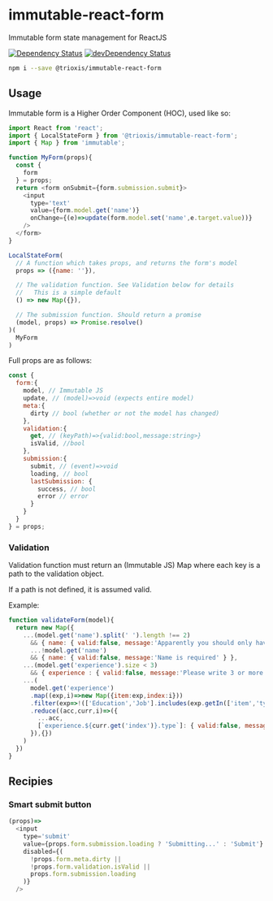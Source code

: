# immutable-react-form

Immutable form state management for ReactJS

[![Dependency Status](https://david-dm.org/trioxis/immutable-react-form.svg)](https://david-dm.org/trioxis/immutable-react-form)
[![devDependency Status](https://david-dm.org/trioxis/immutable-react-form/dev-status.svg)](https://david-dm.org/trioxis/immutable-react-form#info=devDependencies)

```bash
npm i --save @trioxis/immutable-react-form
```

## Usage

Immutable form is a Higher Order Component (HOC), used like so:

```js
import React from 'react';
import { LocalStateForm } from '@trioxis/immutable-react-form';
import { Map } from 'immutable';

function MyForm(props){
  const {
    form
  } = props;
  return <form onSubmit={form.submission.submit}>
    <input
      type='text'
      value={form.model.get('name')}
      onChange={(e)=>update(form.model.set('name',e.target.value))}
    />
  </form>
}

LocalStateForm(
  // A function which takes props, and returns the form's model
  props => ({name: ''}),

  // The validation function. See Validation below for details
  //   This is a simple default
  () => new Map({}),

  // The submission function. Should return a promise
  (model, props) => Promise.resolve()
)(
  MyForm
)
```

Full props are as follows:

```js
const {
  form:{
    model, // Immutable JS
    update, // (model)=>void (expects entire model)
    meta:{
      dirty // bool (whether or not the model has changed)
    },
    validation:{
      get, // (keyPath)=>{valid:bool,message:string>}
      isValid, //bool
    },
    submission:{
      submit, // (event)=>void
      loading, // bool
      lastSubmission: {
        success, // bool
        error // error
      }
    }
  }
} = props;
```

### Validation

Validation function must return an (Immutable JS) Map where each key is a path to the validation object.

If a path is not defined, it is assumed valid.

Example:

```js
function validateForm(model){
  return new Map({
    ...(model.get('name').split(' ').length !== 2)
      && { name: { valid:false, message:'Apparently you should only have 2 names' } },
      ...!model.get('name')
      && { name: { valid:false, message:'Name is required' } },
    ...(model.get('experience').size < 3)
      && { experience : { valid:false, message:'Please write 3 or more things' } },
    ...(
      model.get('experience')
      .map((exp,i)=>new Map({item:exp,index:i}))
      .filter(exp=>!(['Education','Job'].includes(exp.getIn(['item','type']))))
      .reduce((acc,curr,i)=>({
        ...acc,
        [`experience.${curr.get('index')}.type`]: { valid:false, message:'Can be "Education" or "Job"'}
      }),{})
    )
  })
}
```

## Recipies

### Smart submit button

```js
(props)=>
  <input
    type='submit'
    value={props.form.submission.loading ? 'Submitting...' : 'Submit'}
    disabled={(
      !props.form.meta.dirty ||
      !props.form.validation.isValid ||
      props.form.submission.loading
    )}
  />
```

